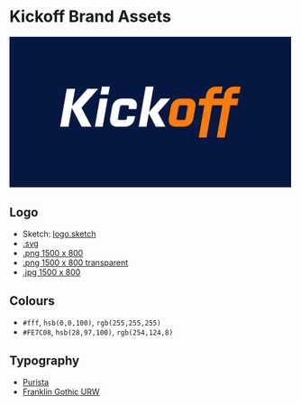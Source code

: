 # Kickoff Brand Assets
<img src="logo-1500x800.png" width="500">

## Logo
* Sketch: [logo.sketch](logo.sketch)
* [.svg](logo.svg)
* [.png 1500 x 800](logo-1500x800.png)
* [.png 1500 x 800 transparent](logo-1500x800-transparent.png)
* [.jpg 1500 x 800](logo-1500x800.jpg)

## Colours
* `#fff`, `hsb(0,0,100)`, `rgb(255,255,255)`
* `#FE7C08`, `hsb(28,97,100)`, `rgb(254,124,8)`

## Typography
* [Purista](http://www.myfonts.com/fonts/suitcase/purista/)
* [Franklin Gothic URW](http://www.myfonts.com/fonts/urw/franklin-gothic/)
